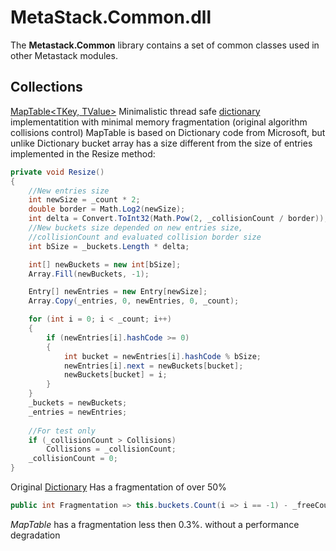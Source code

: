 # MetaStack.Common.dll
The **Metastack.Common** library contains a set of common classes used in other Metastack modules.
## Collections
[MapTable<TKey, TValue>](https://github.com/S031/MetaStack/blob/master/src/S031.MetaStack.Common/Collections/MapTable.cs) Minimalistic thread safe [dictionary](https://en.wikipedia.org/wiki/Hash_table) implementatition with minimal memory fragmentation (original algorithm collisions control) 
MapTable is based on Dictionary code from Microsoft, but unlike Dictionary bucket array has a size different from the size of entries implemented in the Resize method:

```csharp
private void Resize()
{
	//New entries size
	int newSize = _count * 2;
	double border = Math.Log2(newSize);
	int delta = Convert.ToInt32(Math.Pow(2, _collisionCount / border));
	//New buckets size depended on new entries size, 
	//collisionCount and evaluated collision border size
	int bSize = _buckets.Length * delta;

	int[] newBuckets = new int[bSize];
	Array.Fill(newBuckets, -1);

	Entry[] newEntries = new Entry[newSize];
	Array.Copy(_entries, 0, newEntries, 0, _count);

	for (int i = 0; i < _count; i++)
	{
		if (newEntries[i].hashCode >= 0)
		{
			int bucket = newEntries[i].hashCode % bSize;
			newEntries[i].next = newBuckets[bucket];
			newBuckets[bucket] = i;
		}
	}
	_buckets = newBuckets;
	_entries = newEntries;
	
	//For test only
	if (_collisionCount > Collisions)
		Collisions = _collisionCount;
	_collisionCount = 0;
}
```
Original [Dictionary](https://github.com/microsoft/referencesource/blob/master/mscorlib/system/collections/generic/dictionary.cs) Has a fragmentation of over 50%

```csharp
public int Fragmentation => this.buckets.Count(i => i == -1) - _freeCount;
```
*MapTable* has a fragmentation less then 0.3%. without a performance degradation
